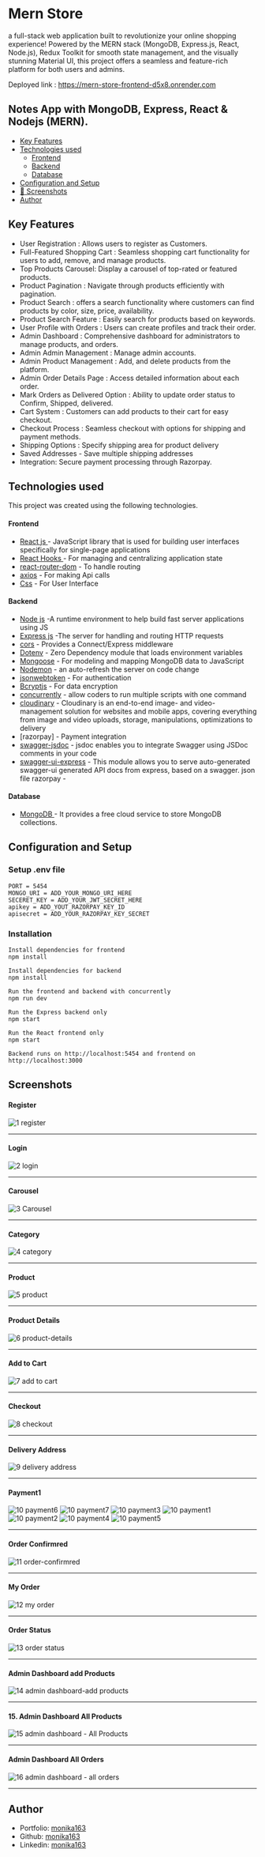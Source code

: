 # Mern Store

a full-stack web application built to revolutionize your online shopping experience! Powered by the MERN stack (MongoDB, Express.js, React, Node.js), Redux Toolkit for smooth state management, and the visually stunning Material UI, this project offers a seamless and feature-rich platform for both users and admins.

Deployed link : https://mern-store-frontend-d5x8.onrender.com

## Notes App with MongoDB, Express, React & Nodejs (MERN).

- [Key Features](#key-features)
- [Technologies used](#technologies-used)
  - [Frontend](#frontend)
  - [Backend](#backend)
  - [Database](#database)
- [Configuration and Setup](#configuration-and-setup)
- [📸 Screenshots](#screenshots)
- [Author](#author)

## Key Features

- User Registration : Allows users to register as Customers.
- Full-Featured Shopping Cart : Seamless shopping cart functionality for users to add, remove, and manage products.
- Top Products Carousel: Display a carousel of top-rated or featured products.
- Product Pagination : Navigate through products efficiently with pagination.
- Product Search : offers a search functionality where customers can find products by
  color, size, price, availability.
- Product Search Feature : Easily search for products based on keywords.
- User Profile with Orders : Users can create profiles and track their order.
- Admin Dashboard : Comprehensive dashboard for administrators to manage products, and orders.
- Admin Admin Management : Manage admin accounts.
- Admin Product Management : Add, and delete products from the platform.
- Admin Order Details Page : Access detailed information about each order.
- Mark Orders as Delivered Option : Ability to update order status to Confirm, Shipped, delivered.
- Cart System : Customers can add products to their cart for easy checkout.
- Checkout Process : Seamless checkout with options for shipping and payment methods.
- Shipping Options : Specify shipping area for product delivery
- Saved Addresses - Save multiple shipping addresses
- Integration: Secure payment processing through Razorpay.

## Technologies used

This project was created using the following technologies.

#### Frontend

- [React js ](https://www.npmjs.com/package/react) - JavaScript library that is used for building user interfaces specifically for single-page applications
- [React Hooks ](https://reactjs.org/docs/hooks-intro.html) - For managing and centralizing application state
- [react-router-dom](https://www.npmjs.com/package/react-router-dom) - To handle routing
- [axios](https://www.npmjs.com/package/axios) - For making Api calls
- [Css](https://developer.mozilla.org/en-US/docs/Web/CSS) - For User Interface

#### Backend

- [Node js](https://nodejs.org/en/) -A runtime environment to help build fast server applications using JS
- [Express js](https://www.npmjs.com/package/express) -The server for handling and routing HTTP requests
- [cors](https://www.npmjs.com/package/cors) - Provides a Connect/Express middleware
- [Dotenv](https://www.npmjs.com/package/dotenv) - Zero Dependency module that loads environment variables
- [Mongoose](https://mongoosejs.com/) - For modeling and mapping MongoDB data to JavaScript
- [Nodemon](https://www.npmjs.com/package/nodemon) - an auto-refresh the server on code change
- [jsonwebtoken](https://www.npmjs.com/package/jsonwebtoken) - For authentication
- [Bcryptjs](https://www.npmjs.com/package/bcryptjs) - For data encryption
- [concurrently](https://www.npmjs.com/package/concurrently) - allow coders to run multiple scripts with one command
- [cloudinary](https://www.npmjs.com/package/cloudinary) - Cloudinary is an end-to-end image- and video-management solution for websites and mobile apps, covering everything from image and video uploads, storage, manipulations, optimizations to delivery
- [razorpay] - Payment integration
- [swagger-jsdoc](https://www.npmjs.com/package/swagger-jsdoc) - jsdoc enables you to integrate Swagger using JSDoc comments in your code
- [swagger-ui-express](https://www.npmjs.com/package/swagger-ui-express) - This module allows you to serve auto-generated swagger-ui generated API docs from express, based on a swagger. json file
  razorpay -

#### Database

- [MongoDB ](https://www.mongodb.com/) - It provides a free cloud service to store MongoDB collections.

## Configuration and Setup

### Setup .env file

```shell
PORT = 5454
MONGO_URI = ADD_YOUR_MONGO_URI_HERE
SECERET_KEY = ADD_YOUR_JWT_SECRET_HERE
apikey = ADD_YOUT_RAZORPAY_KEY_ID
apisecret = ADD_YOUR_RAZORPAY_KEY_SECRET

```

### Installation

```shell
Install dependencies for frontend
npm install

Install dependencies for backend
npm install

Run the frontend and backend with concurrently
npm run dev

Run the Express backend only
npm start

Run the React frontend only
npm start

Backend runs on http://localhost:5454 and frontend on http://localhost:3000
```

## Screenshots

#### Register

![1 register](https://github.com/user-attachments/assets/231a3663-44c5-4bec-a542-b3c258e5db8e)

---

#### Login

![2 login](https://github.com/user-attachments/assets/da7bdd99-1093-4d84-b309-6d78572f05c5)

---

#### Carousel

![3 Carousel](https://github.com/user-attachments/assets/1e52dd34-1a78-436d-b103-4c7639ec2927)

---

#### Category

![4 category](https://github.com/user-attachments/assets/82449ac7-261c-4187-88c1-fe37b7ffbc89)

---

#### Product

![5 product](https://github.com/user-attachments/assets/34a31b5c-476f-465c-b96b-3f3ecd45da72)

---

#### Product Details

![6 product-details](https://github.com/user-attachments/assets/0ec735b9-8d1b-4c41-a805-9c4e44d0a26f)

---

#### Add to Cart

![7 add to cart](https://github.com/user-attachments/assets/38d0083b-8ee5-441d-989f-f624a26162fd)

---

#### Checkout

![8 checkout](https://github.com/user-attachments/assets/849edbb6-a387-48a7-82bf-79b7962e2b69)

---

#### Delivery Address

![9  delivery address](https://github.com/user-attachments/assets/173da7b6-39e2-42ba-921f-9e9dcdd3b84b)

---

#### Payment1

![10 payment6](https://github.com/user-attachments/assets/514f542b-fb9b-45b6-8ae2-f992e24c8a1e)
![10 payment7](https://github.com/user-attachments/assets/8bab21a2-683e-4abf-a12b-9e8e79bdc205)
![10 payment3](https://github.com/user-attachments/assets/6741fbc5-dcbb-489d-a725-d30c3ab9f69f)
![10  payment1](https://github.com/user-attachments/assets/fb143648-b56b-4ab5-abd8-9729c0c6357f)
![10 payment2](https://github.com/user-attachments/assets/e88c7519-39cb-45ef-9fc1-d53d6bd9ec49)
![10 payment4](https://github.com/user-attachments/assets/b85fa006-c136-42c8-bb17-70bfef57bff5)
![10 payment5](https://github.com/user-attachments/assets/f9de63ed-2bd8-44ff-907a-45bc232d8647)

---

#### Order Confirmred

![11 order-confirmred](https://github.com/user-attachments/assets/27a440a7-ef64-4101-a64e-7da9258cd858)

---

#### My Order

![12  my order](https://github.com/user-attachments/assets/c1f005cf-9179-4c54-8f6e-33f5371f3cd4)

---

#### Order Status

![13 order status](https://github.com/user-attachments/assets/072f8cd6-07cc-4c11-a195-1eb6c74e7874)

---

#### Admin Dashboard add Products

![14  admin dashboard-add products](https://github.com/user-attachments/assets/a506ad94-ee7c-41fd-9181-7c06cb794da0)

---

#### 15. Admin Dashboard All Products

![15  admin dashboard - All Products](https://github.com/user-attachments/assets/0b863717-6502-4935-bfbc-6cc6494cc307)

---

#### Admin Dashboard All Orders

![16  admin dashboard - all orders](https://github.com/user-attachments/assets/40f85f36-ff8d-4142-acad-7344de60d9ee)

---

## Author

- Portfolio: [monika163](----)
- Github: [monika163](https://github.com/monika163)
- Linkedin: [monika163](https://www.linkedin.com/in/monika-dewangan-78a427149/)
